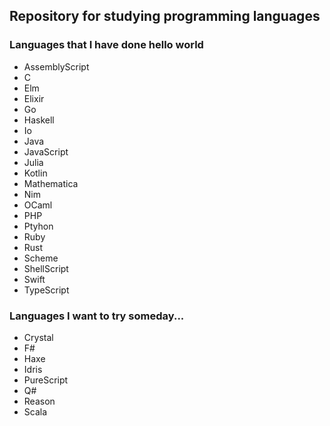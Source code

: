 ## Repository for studying programming languages

### Languages that I have done hello world

- AssemblyScript
- C
- Elm
- Elixir
- Go
- Haskell
- Io
- Java
- JavaScript
- Julia
- Kotlin
- Mathematica
- Nim
- OCaml
- PHP
- Ptyhon
- Ruby
- Rust
- Scheme
- ShellScript
- Swift
- TypeScript

### Languages I want to try someday...

- Crystal
- F#
- Haxe
- Idris
- PureScript
- Q#
- Reason
- Scala
